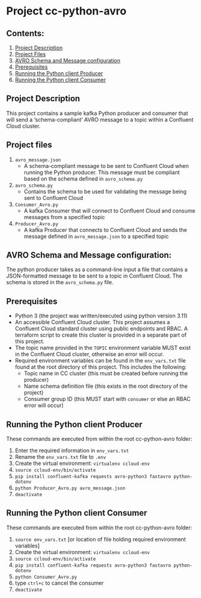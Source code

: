 # Project cc-python-avro

## Contents:
1. [Project Description](#project-description)
2. [Project Files](#project-files)
3. [AVRO Schema and Message configuration](#avro-schema-and-message-configuration)
4. [Prerequisites](#prerequisites)
5. [Running the Python client Producer](#running-the-python-client-producer)
6. [Running the Python client Consumer](#running-the-python-client-consumer)

## Project Description
This project contains a sample kafka Python producer and consumer that will send a ‘schema-compliant’ AVRO message to a topic within a Confluent Cloud cluster.

## Project files
1. `avro_message.json`
     - A schema-compliant message to be sent to Confluent Cloud when running the Python producer.  This message must be compliant based on the schema defined in `avro_schema.py`
2. `avro_schema.py`
     - Contains the schema to be used for validating the message being sent to Confluent Cloud
3. `Consumer_Avro.py`
     - A kafka Consumer that will connect to Confluent Cloud and consume messages from a specified topic
4. `Producer_Avro.py`
     - A kafka Producer that connects to Confluent Cloud and sends the message defined in `avro_message.json` to a specified topic

## AVRO Schema and Message configuration:
The python producer takes as a command-line input a file that contains a JSON-formatted message to be sent to a topic in Confluent Cloud.  The schema is stored in the `avro_schema.py` file.

## Prerequisites
- Python 3 (the project was written/executed using python version 3.11)
- An accessible Confluent Cloud cluster.  This project assumes a Confluent Cloud standard cluster using public endpoints and RBAC.  A terraform script to create this cluster is provided in a separate part of this project.
- The topic name provided in the `TOPIC` environment variable MUST exist in the Confluent Cloud cluster, otherwise an error will occur.
- Required environment variables can be found in the `env_vars.txt` file found at the root directory of this project.  This includes the following:  
     - Topic name in CC cluster (this must be created before running the producer)
     - Name schema definition file (this exists in the root directory of the project)
     - Consumer group ID (this MUST start with `consumer` or else an RBAC error will occur)

## Running the Python client Producer
These commands are executed from within the root cc-python-avro folder:
1. Enter the required information in `env_vars.txt`
2. Rename the `env_vars.txt` file to `.env`
3. Create the virtual environment: `virtualenv ccloud-env`
4. `source ccloud-env/bin/activate`
5. `pip install confluent-kafka requests avro-python3 fastavro python-dotenv`
6. `python Producer_Avro.py avro_message.json`
7. `deactivate`

## Running the Python client Consumer
These commands are executed from within the root cc-python-avro folder:
1. `source env_vars.txt` [or location of file holding required environment variables]
2. Create the virtual environment: `virtualenv ccloud-env`
4. `source ccloud-env/bin/activate`
5. `pip install confluent-kafka requests avro-python3 fastavro python-dotenv`
6. `python Consumer_Avro.py`
7. type `ctrl+c` to cancel the consumer
8. `deactivate`
